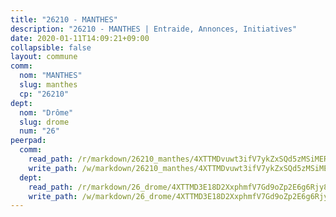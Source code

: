 ```yaml
---
title: "26210 - MANTHES"
description: "26210 - MANTHES | Entraide, Annonces, Initiatives"
date: 2020-01-11T14:09:21+09:00
collapsible: false
layout: commune
comm:
  nom: "MANTHES"
  slug: manthes
  cp: "26210"
dept:
  nom: "Drôme"
  slug: drome
  num: "26"
peerpad:
  comm:
    read_path: /r/markdown/26210_manthes/4XTTMDvuwt3ifV7ykZxSQd5zMSiMERVjwZUdJ8HULqz5wggzY
    write_path: /w/markdown/26210_manthes/4XTTMDvuwt3ifV7ykZxSQd5zMSiMERVjwZUdJ8HULqz5wggzY-K3TgTi3RoXAW9buHyyBKPEeuQMQKW1j2iZWt6cdoJZKmmcnXQNsdCLdF2U75AuLm3zzVX3YXnxqQNCfURHN1j8PKtcXH8vBi2zB8ZouxisehSo8BXHrAFH4JF3pfbeG2xmNfCoM6
  dept:
    read_path: /r/markdown/26_drome/4XTTMD3E18D2XxphmfV7Gd9oZp2E6g6Rjy8yoyyuT4SyeeDZv
    write_path: /w/markdown/26_drome/4XTTMD3E18D2XxphmfV7Gd9oZp2E6g6Rjy8yoyyuT4SyeeDZv-K3TgUGX4nG6FnUgVjDeodHJBzD4Z7jTqAJwquijk1LCW8AWc9CAemuRZDQCZC8aha3sgQcHNRUHizJ1bQGiTeNjxAKKxoxsNxcJ7pjGzQ4icP1ftCA9sHED31LddZbCgpf6zkM4Q
---
```


